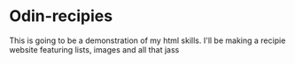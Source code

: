 # Odin-recipies
This is going to be a demonstration of my html skills.
I'll be making a recipie website featuring lists, images and all that jass